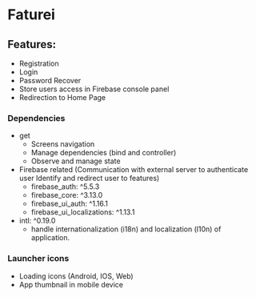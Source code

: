 # Faturei

## Features:
 - Registration
 - Login
 - Password Recover
 - Store users access in Firebase console panel
 - Redirection to Home Page

### Dependencies
- get
    - Screens navigation
    - Manage dependencies (bind and controller)
    - Observe and manage state
- Firebase related (Communication with external server to authenticate user Identify and redirect user to features)
    - firebase_auth: ^5.5.3
    - firebase_core: ^3.13.0
    - firebase_ui_auth: ^1.16.1
    - firebase_ui_localizations: ^1.13.1
- intl: ^0.19.0
  - handle internationalization (i18n) and localization (l10n) of application.

### Launcher icons

- Loading icons (Android, IOS, Web)
- App thumbnail in mobile device
